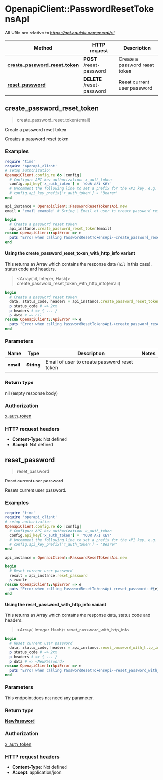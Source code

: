# OpenapiClient::PasswordResetTokensApi

All URIs are relative to *https://api.equinix.com/metal/v1*

| Method | HTTP request | Description |
| ------ | ------------ | ----------- |
| [**create_password_reset_token**](PasswordResetTokensApi.md#create_password_reset_token) | **POST** /reset-password | Create a password reset token |
| [**reset_password**](PasswordResetTokensApi.md#reset_password) | **DELETE** /reset-password | Reset current user password |


## create_password_reset_token

> create_password_reset_token(email)

Create a password reset token

Creates a password reset token

### Examples

```ruby
require 'time'
require 'openapi_client'
# setup authorization
OpenapiClient.configure do |config|
  # Configure API key authorization: x_auth_token
  config.api_key['x_auth_token'] = 'YOUR API KEY'
  # Uncomment the following line to set a prefix for the API key, e.g. 'Bearer' (defaults to nil)
  # config.api_key_prefix['x_auth_token'] = 'Bearer'
end

api_instance = OpenapiClient::PasswordResetTokensApi.new
email = 'email_example' # String | Email of user to create password reset token

begin
  # Create a password reset token
  api_instance.create_password_reset_token(email)
rescue OpenapiClient::ApiError => e
  puts "Error when calling PasswordResetTokensApi->create_password_reset_token: #{e}"
end
```

#### Using the create_password_reset_token_with_http_info variant

This returns an Array which contains the response data (`nil` in this case), status code and headers.

> <Array(nil, Integer, Hash)> create_password_reset_token_with_http_info(email)

```ruby
begin
  # Create a password reset token
  data, status_code, headers = api_instance.create_password_reset_token_with_http_info(email)
  p status_code # => 2xx
  p headers # => { ... }
  p data # => nil
rescue OpenapiClient::ApiError => e
  puts "Error when calling PasswordResetTokensApi->create_password_reset_token_with_http_info: #{e}"
end
```

### Parameters

| Name | Type | Description | Notes |
| ---- | ---- | ----------- | ----- |
| **email** | **String** | Email of user to create password reset token |  |

### Return type

nil (empty response body)

### Authorization

[x_auth_token](../README.md#x_auth_token)

### HTTP request headers

- **Content-Type**: Not defined
- **Accept**: Not defined


## reset_password

> <NewPassword> reset_password

Reset current user password

Resets current user password.

### Examples

```ruby
require 'time'
require 'openapi_client'
# setup authorization
OpenapiClient.configure do |config|
  # Configure API key authorization: x_auth_token
  config.api_key['x_auth_token'] = 'YOUR API KEY'
  # Uncomment the following line to set a prefix for the API key, e.g. 'Bearer' (defaults to nil)
  # config.api_key_prefix['x_auth_token'] = 'Bearer'
end

api_instance = OpenapiClient::PasswordResetTokensApi.new

begin
  # Reset current user password
  result = api_instance.reset_password
  p result
rescue OpenapiClient::ApiError => e
  puts "Error when calling PasswordResetTokensApi->reset_password: #{e}"
end
```

#### Using the reset_password_with_http_info variant

This returns an Array which contains the response data, status code and headers.

> <Array(<NewPassword>, Integer, Hash)> reset_password_with_http_info

```ruby
begin
  # Reset current user password
  data, status_code, headers = api_instance.reset_password_with_http_info
  p status_code # => 2xx
  p headers # => { ... }
  p data # => <NewPassword>
rescue OpenapiClient::ApiError => e
  puts "Error when calling PasswordResetTokensApi->reset_password_with_http_info: #{e}"
end
```

### Parameters

This endpoint does not need any parameter.

### Return type

[**NewPassword**](NewPassword.md)

### Authorization

[x_auth_token](../README.md#x_auth_token)

### HTTP request headers

- **Content-Type**: Not defined
- **Accept**: application/json

